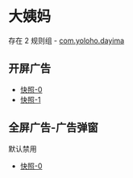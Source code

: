 # 大姨妈

存在 2 规则组 - [com.yoloho.dayima](/src/apps/com.yoloho.dayima.ts)

## 开屏广告

- [快照-0](https://i.gkd.li/i/14665571)
- [快照-1](https://i.gkd.li/i/13800282)

## 全屏广告-广告弹窗

默认禁用

- [快照-0](https://i.gkd.li/i/13800255)
